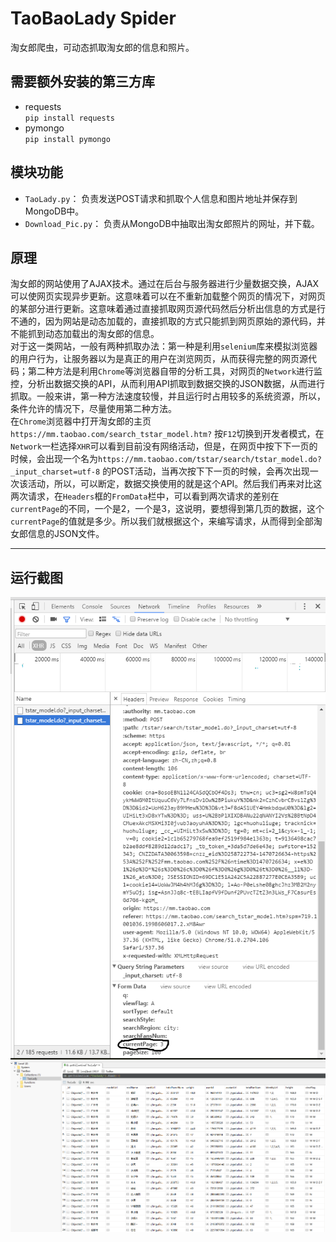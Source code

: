 # TaoBaoLady Spider
淘女郎爬虫，可动态抓取淘女郎的信息和照片。  
## 需要额外安装的第三方库  
* requests  
`pip install requests`  
* pymongo  
`pip install pymongo`  

## 模块功能  
* `TaoLady.py`：  负责发送POST请求和抓取个人信息和图片地址并保存到MongoDB中。  
* `Download_Pic.py`： 负责从MongoDB中抽取出淘女郎照片的网址，并下载。   

## 原理  
淘女郎的网站使用了AJAX技术。通过在后台与服务器进行少量数据交换，AJAX 可以使网页实现异步更新。这意味着可以在不重新加载整个网页的情况下，对网页的某部分进行更新。这意味着通过直接抓取网页源代码然后分析出信息的方式是行不通的，因为网站是动态加载的，直接抓取的方式只能抓到网页原始的源代码，并不能抓到动态加载出的淘女郎的信息。  
对于这一类网站，一般有两种抓取办法：第一种是利用`selenium`库来模拟浏览器的用户行为，让服务器以为是真正的用户在浏览网页，从而获得完整的网页源代码；第二种方法是利用`Chrome`等浏览器自带的分析工具，对网页的`Network`进行监控，分析出数据交换的API，从而利用API抓取到数据交换的JSON数据，从而进行抓取。一般来讲，第一种方法速度较慢，并且运行时占用较多的系统资源，所以，条件允许的情况下，尽量使用第二种方法。  
在`Chrome`浏览器中打开淘女郎的主页`https://mm.taobao.com/search_tstar_model.htm?` 按`F12`切换到开发者模式，在`Network`一栏选择`XHR`可以看到目前没有网络活动，但是，在网页中按下下一页的时候，会出现一个名为`https://mm.taobao.com/tstar/search/tstar_model.do?_input_charset=utf-8` 的POST活动，当再次按下下一页的时候，会再次出现一次该活动，所以，可以断定，数据交换使用的就是这个API。然后我们再来对比这两次请求，在`Headers`框的`FromData`栏中，可以看到两次请求的差别在`currentPage`的不同，一个是2，一个是3，这说明，要想得到第几页的数据，这个`currentPage`的值就是多少。所以我们就根据这个，来编写请求，从而得到全部淘女郎信息的JSON文件。  
*******  
## 运行截图  
![image](pic/pic1.png )
![image](pic/pic2.png)

